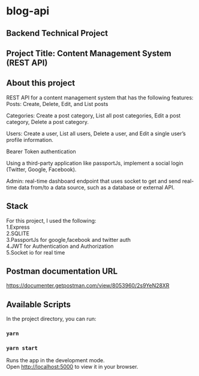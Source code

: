# blog-api

## Backend Technical Project

## Project Title: Content Management System (REST API)

## About this project

REST API for a content management system that has the following features: Posts: Create, Delete, Edit, and List posts

Categories: Create a post category, List all post categories, Edit a post category, Delete a post category.

Users: Create a user, List all users, Delete a user, and Edit a single user’s profile information.

Bearer Token authentication

Using a third-party application like passportJs, implement a social login (Twitter, Google, Facebook).

Admin: real-time dashboard endpoint that uses socket to get and send real-time data from/to a data source, such as a database or external API.

## Stack

For this project, I used the following:\
1.Express\
2.SQLITE\
3.PassportJs for google,facebook and twitter auth\
4.JWT for Authentication and Authorization\
5.Socket io for real time

## Postman documentation URL

https://documenter.getpostman.com/view/8053960/2s9YeN28XR

## Available Scripts

In the project directory, you can run:

### `yarn`

### `yarn start`

Runs the app in the development mode.\
Open [http://localhost:5000](http://localhost:5000) to view it in your browser.
